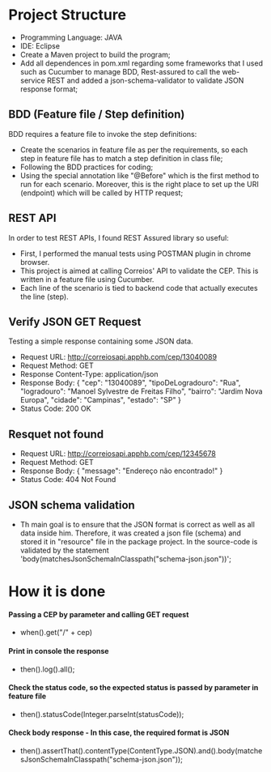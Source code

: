 # Project Structure
- Programming Language: JAVA
- IDE: Eclipse
- Create a Maven project to build the program;
- Add all dependences in pom.xml regarding some frameworks that I used such as Cucumber to manage BDD, Rest-assured to call the web-service REST and added a json-schema-validator to validate JSON response format;

## BDD (Feature file / Step definition)
BDD requires a feature file to invoke the step definitions:
- Create the scenarios in feature file as per the requirements, so each step in feature file has to match a step definition in class file;
- Following the BDD practices for coding;
- Using the special annotation like "@Before" which is the first method to run for each scenario. Moreover, this is the right place to set up the URI (endpoint) which will be called by HTTP request;

## REST API 
In order to test REST APIs, I found REST Assured library so useful:
- First, I performed the manual tests using POSTMAN plugin in chrome browser.
- This project is aimed at calling Correios' API to validate the CEP. This is written in a feature file using Cucumber.
- Each line of the scenario is tied to backend code that actually executes the line (step).

## Verify JSON GET Request

Testing a simple response containing some JSON data.

- Request URL: http://correiosapi.apphb.com/cep/13040089
- Request Method: GET
- Response Content-Type: application/json
- Response Body:
{
  "cep": "13040089",
  "tipoDeLogradouro": "Rua",
  "logradouro": "Manoel Sylvestre de Freitas Filho",
  "bairro": "Jardim Nova Europa",
  "cidade": "Campinas",
  "estado": "SP"
}
- Status Code: 200 OK

## Resquet not found 
- Request URL: http://correiosapi.apphb.com/cep/12345678
- Request Method: GET
- Response Body:
{
  "message": "Endereço não encontrado!"
}
- Status Code: 404 Not Found

## JSON schema validation
- Th main goal is to ensure that the JSON format is correct as well as all data inside him. Therefore, it was created a json file (schema) and stored it in "resource" file in the package project. In the source-code is validated by the statement 'body(matchesJsonSchemaInClasspath("schema-json.json"))';

# How it is done
#### Passing a CEP by parameter and calling GET request
- when().get("/" + cep)

#### Print in console the response
- then().log().all();

#### Check the status code, so the expected status is passed by parameter in feature file
- then().statusCode(Integer.parseInt(statusCode));

#### Check body response - In this case, the required format is JSON
- then().assertThat().contentType(ContentType.JSON).and().body(matchesJsonSchemaInClasspath("schema-json.json"));

